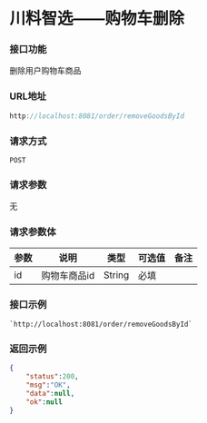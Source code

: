 # 川料智选——购物车删除
### 接口功能

删除用户购物车商品

### URL地址

```javascript
http://localhost:8081/order/removeGoodsById
```

### 请求方式

`POST`

### 请求参数

无

### 请求参数体

| 参数      | 说明                               | 类型      | 可选值       | 备注    |
|---------- |---------------------------------- |---------- |------------- |-------- |
|id  | 购物车商品id | String | 必填 | |

### 接口示例

    `http://localhost:8081/order/removeGoodsById`

### 返回示例

```json
{
    "status":200,
    "msg":"OK",
    "data":null,
    "ok":null
}
```
